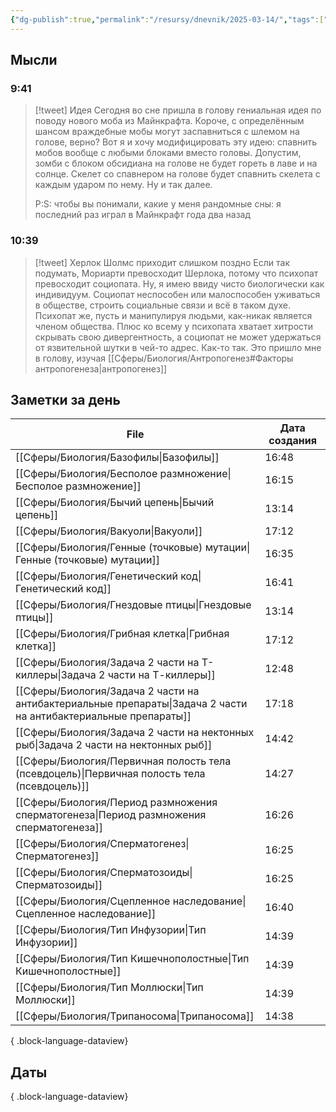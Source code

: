 ```yaml
---
{"dg-publish":true,"permalink":"/resursy/dnevnik/2025-03-14/","tags":["Ежедневнаязаметка"]}
---
```


## Мысли
### 9:41
> [!tweet] Идея
> Сегодня во сне пришла в голову гениальная идея по поводу нового моба из Майнкрафта. Короче, с определённым шансом враждебные мобы могут заспавниться с шлемом на голове, верно? Вот я и хочу модифицировать эту идею: спавнить мобов вообще с любыми блоками вместо головы. Допустим, зомби с блоком обсидиана на голове не будет гореть в лаве и на солнце. Скелет со спавнером на голове будет спавнить скелета с каждым ударом по нему. Ну и так далее. 
> 
> P:S: чтобы вы понимали, какие у меня рандомные сны: я последний раз играл в Майнкрафт года два назад
### 10:39
> [!tweet] Херлок Шолмс приходит слишком поздно 
> Если так подумать, Мориарти превосходит Шерлока, потому что психопат превосходит социопата. Ну, я имею ввиду чисто биологически как индивидуум. Социопат неспособен или малоспособен уживаться в обществе, строить социальные связи и всё в таком духе. Психопат же, пусть и манипулируя людьми, как-никак является членом общества. Плюс ко всему у психопата хватает хитрости скрывать свою дивергентность, а социопат не может удержаться от язвительной шутки в чей-то адрес. Как-то так. Это пришло мне в голову, изучая [[Сферы/Биология/Антропогенез#Факторы антропогенеза\|антропогенез]] 
## Заметки за день
| File                                                                                                               | Дата создания |
| ------------------------------------------------------------------------------------------------------------------ | ------------- |
| [[Сферы/Биология/Базофилы\|Базофилы]]                                                                           | 16:48         |
| [[Сферы/Биология/Бесполое размножение\|Бесполое размножение]]                                                   | 16:15         |
| [[Сферы/Биология/Бычий цепень\|Бычий цепень]]                                                                   | 13:14         |
| [[Сферы/Биология/Вакуоли\|Вакуоли]]                                                                             | 17:12         |
| [[Сферы/Биология/Генные (точковые) мутации\|Генные (точковые) мутации]]                                         | 16:35         |
| [[Сферы/Биология/Генетический код\|Генетический код]]                                                           | 16:41         |
| [[Сферы/Биология/Гнездовые птицы\|Гнездовые птицы]]                                                             | 13:14         |
| [[Сферы/Биология/Грибная клетка\|Грибная клетка]]                                                               | 17:12         |
| [[Сферы/Биология/Задача 2 части на Т-киллеры\|Задача 2 части на Т-киллеры]]                                     | 12:48         |
| [[Сферы/Биология/Задача 2 части на антибактериальные препараты\|Задача 2 части на антибактериальные препараты]] | 17:18         |
| [[Сферы/Биология/Задача 2 части на нектонных рыб\|Задача 2 части на нектонных рыб]]                             | 14:42         |
| [[Сферы/Биология/Первичная полость тела (псевдоцель)\|Первичная полость тела (псевдоцель)]]                     | 14:27         |
| [[Сферы/Биология/Период размножения сперматогенеза\|Период размножения сперматогенеза]]                         | 16:26         |
| [[Сферы/Биология/Сперматогенез\|Сперматогенез]]                                                                 | 16:25         |
| [[Сферы/Биология/Сперматозоиды\|Сперматозоиды]]                                                                 | 16:25         |
| [[Сферы/Биология/Сцепленное наследование\|Сцепленное наследование]]                                             | 16:40         |
| [[Сферы/Биология/Тип Инфузории\|Тип Инфузории]]                                                                 | 14:39         |
| [[Сферы/Биология/Тип Кишечнополостные\|Тип Кишечнополостные]]                                                   | 14:39         |
| [[Сферы/Биология/Тип Моллюски\|Тип Моллюски]]                                                                   | 14:39         |
| [[Сферы/Биология/Трипаносома\|Трипаносома]]                                                                     | 14:38         |

{ .block-language-dataview}
## Даты

{ .block-language-dataview}


